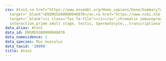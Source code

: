 ```yaml
---
csv: Atxn1,<a href="https://www.ensembl.org/Homo_sapiens/Gene/Summary?db=core;g=ENSMUSG00000046876"
  target="_blank">ENSMUSG00000046876</a>,<a href="https://www.ncbi.nlm.nih.gov/pubmed/25450459"
  target="_blank"><i class="fas fa-file"></i></a>",chromatin immunoprecipitation assay,direct
  interaction,prime adult stage, testis, Spermatocyte,,,transcriptional regulation,
data_alias: Atxn1
data_id: ENSMUSG00000046876
data_numevidence: 1
data_species: Mus musculus
data_taxid: '10090'
title: Atxn1
---
```


